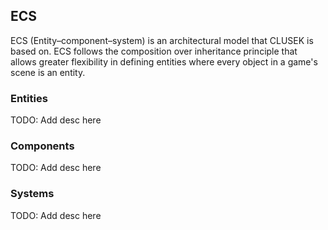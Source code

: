 ## ECS

ECS (Entity–component–system) is an architectural model that CLUSEK is based on. ECS follows the composition over inheritance principle that allows greater flexibility in defining entities where every object in a game's scene is an entity.

### Entities

TODO: Add desc here

### Components

TODO: Add desc here

### Systems

TODO: Add desc here